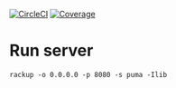 [![CircleCI](https://circleci.com/gh/mstolbov/crab_core.svg?style=svg)](https://circleci.com/gh/mstolbov/crab_core)
[![Coverage](https://coveralls.io/repos/mstolbov/crab_core/badge.svg?branch=master)](https://coveralls.io/r/mstolbov/crab_core)

# Run server
  `rackup -o 0.0.0.0 -p 8080 -s puma -Ilib`
